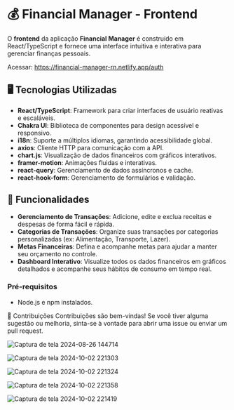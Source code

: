 # 💰 Financial Manager - Frontend

O **frontend** da aplicação **Financial Manager** é construído em React/TypeScript e fornece uma interface intuitiva e interativa para gerenciar finanças pessoais.

Acessar: https://financial-manager-rn.netlify.app/auth

## 🖥️ Tecnologias Utilizadas

- **React/TypeScript**: Framework para criar interfaces de usuário reativas e escaláveis.
- **Chakra UI**: Biblioteca de componentes para design acessível e responsivo.
- **i18n**: Suporte a múltiplos idiomas, garantindo acessibilidade global.
- **axios**: Cliente HTTP para comunicação com a API.
- **chart.js**: Visualização de dados financeiros com gráficos interativos.
- **framer-motion**: Animações fluidas e interativas.
- **react-query**: Gerenciamento de dados assíncronos e cache.
- **react-hook-form**: Gerenciamento de formulários e validação.

## 🚀 Funcionalidades

- **Gerenciamento de Transações**: Adicione, edite e exclua receitas e despesas de forma fácil e rápida.
- **Categorias de Transações**: Organize suas transações por categorias personalizadas (ex: Alimentação, Transporte, Lazer).
- **Metas Financeiras**: Defina e acompanhe metas para ajudar a manter seu orçamento no controle.
- **Dashboard Interativo**: Visualize todos os dados financeiros em gráficos detalhados e acompanhe seus hábitos de consumo em tempo real.

### Pré-requisitos

- Node.js e npm instalados.

🤝 Contribuições
Contribuições são bem-vindas! Se você tiver alguma sugestão ou melhoria, sinta-se à vontade para abrir uma issue ou enviar um pull request.

![Captura de tela 2024-08-26 144714](https://github.com/user-attachments/assets/a41f4f27-27fb-4ee0-b3b1-a913be280cbf)

![Captura de tela 2024-10-02 221303](https://github.com/user-attachments/assets/93b9fd44-77df-4195-9191-b0853da24d73)

![Captura de tela 2024-10-02 221324](https://github.com/user-attachments/assets/22338397-c8ec-4b1a-8caa-6765af64fc0d)

![Captura de tela 2024-10-02 221358](https://github.com/user-attachments/assets/b81748e8-f496-405f-a086-707bfe42401d)

![Captura de tela 2024-10-02 221419](https://github.com/user-attachments/assets/8cb8d86f-aa8b-4df7-8c06-b1b933dfa074)
